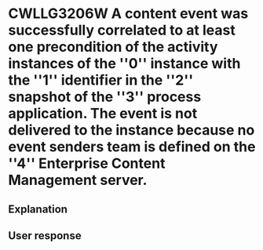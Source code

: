 # CWLLG3206W A content event was successfully correlated to at least one precondition of the activity instances of the ''0'' instance with the ''1'' identifier in the ''2'' snapshot of the ''3'' process application. The event is not delivered to the instance because no event senders team is defined on the ''4'' Enterprise Content Management server.

## Explanation

## User response